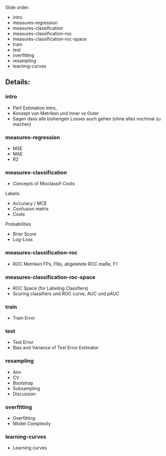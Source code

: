 Slide order:

- intro
- measures-regression
- measures-classification
- measures-classification-roc
- measures-classification-roc-space
- train
- test
- overfitting
- resampling
- learning-curves


## Details:

### intro
- Perf Estimation Intro, 
- Konzept von Metriken und Inner vs Outer
- Sagen dass alle bisherigen Losses auch gehen (ohne alles nochmal zu machen)

### measures-regression
- MSE
- MAE
- R2

### measures-classification
- Concepts of Misclassif-Costs

Labels:
- Accuracy / MCE
- Confusion matrix
- Costs

Probabilities
- Brier Score
- Log-Loss

### measures-classification-roc
- ROC Metriken FPs, FNs, abgeletete ROC maße, F1

### measures-classification-roc-space
- ROC Space (for Labeling Classfiers)
- Scoring classifiers und ROC curve, AUC und pAUC


### train
- Train Error

### test
- Test Error
- Bias and Variance of Test Error Estimator


### resampling
- Aim
- CV
- Bootstrap
- Subsampling
- Discussion


### overfitting
- Overfitting
- Model Complexity

### learning-curves
- Learning curves


